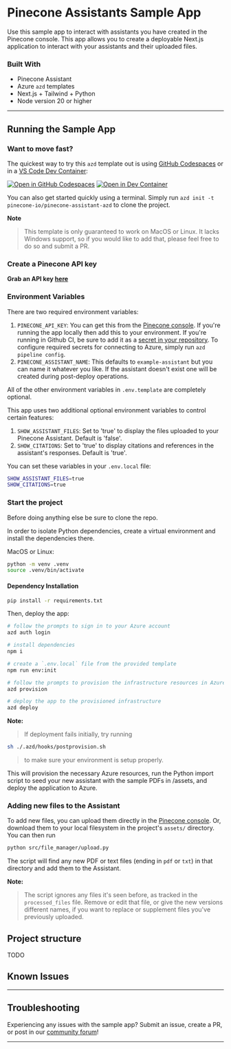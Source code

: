# Pinecone Assistants Sample App

Use this sample app to interact with assistants you have created in the Pinecone console. This app allows you to create a deployable Next.js application to interact with your assistants and their uploaded files.

### Built With

- Pinecone Assistant
- Azure `azd` templates
- Next.js + Tailwind + Python
- Node version 20 or higher

---

## Running the Sample App

### Want to move fast?

The quickest way to try this `azd` template out is using [GitHub Codespaces](https://docs.github.com/en/codespaces) or in a [VS Code Dev Container](https://code.visualstudio.com/docs/devcontainers/containers):

[![Open in GitHub Codespaces](https://img.shields.io/static/v1?style=for-the-badge&label=GitHub+Codespaces&message=Open&color=brightgreen&logo=github)](https://github.com/codespaces/new/pinecone-io/pinecone-assistant-azd)
[![Open in Dev Container](https://img.shields.io/static/v1?style=for-the-badge&label=Dev+Containers&message=Open&color=blue&logo=visualstudiocode)](https://vscode.dev/redirect?url=vscode://ms-vscode-remote.remote-containers/cloneInVolume?url=https://github.com/pinecone-io/pinecone-assistant-azd)

You can also get started quickly using a terminal. Simply run `azd init -t pinecone-io/pinecone-assistant-azd` to clone the project.

**Note**
> This template is only guaranteed to work on MacOS or Linux. It lacks Windows support, so if you would like to add that, please feel free to do so and submit a PR.

### Create a Pinecone API key

**Grab an API key [here](https://app.pinecone.io/-/projects/-/keys)**

### Environment Variables

There are two required environment variables:

1. `PINECONE_API_KEY`: You can get this from the [Pinecone console](https://app.pinecone.io/-/projects/-/keys). If you're running the app locally then add this to your environment. If you're running in Github CI, be sure to add it as a [secret in your repository](https://docs.github.com/en/actions/security-for-github-actions/security-guides/using-secrets-in-github-actions). To configure required secrets for connecting to Azure, simply run `azd pipeline config`.
2. `PINECONE_ASSISTANT_NAME`: This defaults to `example-assistant` but you can name it whatever you like. If the assistant doesn't exist one will be created during post-deploy operations.

All of the other environment variables in `.env.template` are completely optional.

This app uses two additional optional environment variables to control certain features:

1. `SHOW_ASSISTANT_FILES`: Set to 'true' to display the files uploaded to your Pinecone Assistant. Default is 'false'.
2. `SHOW_CITATIONS`: Set to 'true' to display citations and references in the assistant's responses. Default is 'true'.

You can set these variables in your `.env.local` file:

```bash
SHOW_ASSISTANT_FILES=true
SHOW_CITATIONS=true
```

### Start the project

Before doing anything else be sure to clone the repo.

In order to isolate Python dependencies, create a virtual environment and install the dependencies there.

MacOS or Linux:

```bash
python -m venv .venv
source .venv/bin/activate
```

#### Dependency Installation

```bash
pip install -r requirements.txt
```

Then, deploy the app:

```bash
# follow the prompts to sign in to your Azure account
azd auth login

# install dependencies
npm i

# create a `.env.local` file from the provided template
npm run env:init

# follow the prompts to provision the infrastructure resources in Azure
azd provision

# deploy the app to the provisioned infrastructure
azd deploy
```

**Note:**
> If deployment fails initially, try running

```bash
sh ./.azd/hooks/postprovision.sh
```

> to make sure your environment is setup properly.

This will provision the necessary Azure resources, run the Python import script to seed your new assistant with the sample PDFs in /assets, and deploy the application to Azure.

### Adding new files to the Assistant

To add new files, you can upload them directly in the [Pinecone console](https://app.pinecone.io/-/projects/-/assistant). Or, download them to your local filesystem in the project's `assets/` directory. You can then run

```bash
python src/file_manager/upload.py
```

The script will find any new PDF or text files (ending in `pdf` or `txt`) in that directory and add them to the Assistant.

**Note:**
> The script ignores any files it's seen before, as tracked in the `processed_files` file. Remove or edit that file, or give the new versions different names, if you want to replace or supplement files you've previously uploaded.

## Project structure

TODO

## Known Issues

---

## Troubleshooting

Experiencing any issues with the sample app? Submit an issue, create a PR, or post in our [community forum](https://community.pinecone.io)!

---
